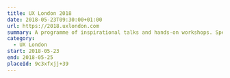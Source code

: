 ```yaml
---
title: UX London 2018
date: 2018-05-23T09:30:00+01:00
url: https://2018.uxlondon.com
summary: A programme of inspirational talks and hands-on workshops. Spend the mornings gaining unique insights from influential speakers and in the afternoon, roll up your sleeves and participate in the workshop of your choice.
category:
  - UX London
start: 2018-05-23
end: 2018-05-25
placeId: 9c3xfxjj+39
---
```

